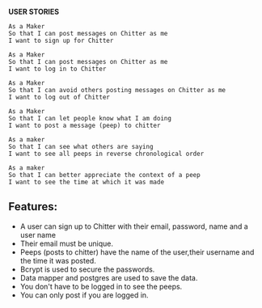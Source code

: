**USER STORIES**

```
As a Maker
So that I can post messages on Chitter as me
I want to sign up for Chitter

As a Maker
So that I can post messages on Chitter as me
I want to log in to Chitter

As a Maker
So that I can avoid others posting messages on Chitter as me
I want to log out of Chitter

As a Maker
So that I can let people know what I am doing  
I want to post a message (peep) to chitter

As a maker
So that I can see what others are saying  
I want to see all peeps in reverse chronological order

As a maker
So that I can better appreciate the context of a peep
I want to see the time at which it was made
```

Features:
------
* A user can sign up to Chitter with their email, password, name and a user name
* Their email must be unique.
* Peeps (posts to chitter) have the name of the user,their username and the time it was posted.
* Bcrypt is used to secure the passwords.
* Data mapper and postgres are used to save the data.
* You don't have to be logged in to see the peeps.
* You can only post if you are logged in.

